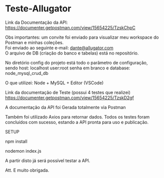 # Teste-Allugator
 
Link da Documentação da API: https://documenter.getpostman.com/view/15654225/TzskChpC

Obs importantes: um convite foi enviado para visualizar meu workspace do Postman e minhas coleções. <br>
Foi enviado ao seguinte e-mail: dante@allugator.com <br>
O arquivo de DB (criação do banco e tabelas) está no repositório. <br>

No diretório config do projeto está todo o parâmetro de configuração, sendo host: localhost user:root senha em branco e database: node_mysql_crud_db 

O que utilizei: Node + MySQL + Editor (VSCode)

Link da documentação de Teste (possui 4 testes que realizei)
https://documenter.getpostman.com/view/15654225/TzskD2gf

A documentação da API foi Gerada totalmente via Postman

Também foi utilizado Axios para retornar dados. Todos os testes foram concluídos com sucesso, estando a API pronta para uso e publicação.

SETUP 

npm install

nodemon index.js

A partir disto já será possível testar a API.

Att.
E muito obrigada.






